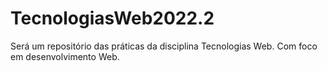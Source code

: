 # TecnologiasWeb2022.2
Será um repositório das práticas da disciplina Tecnologias Web. Com foco em desenvolvimento Web.
